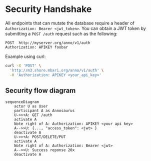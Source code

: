 # Security Handshake

All endpoints that can mutate the database require a header of `Authorization: Bearer <jwt_token>`. You can obtain a JWT token by submitting a `POST /auth` request such as the following:

```text
POST  http://myserver.org/anno/v1/auth
Authorization: APIKEY foobar
```

Example using curl:

```bash
curl -X 'POST' \
  'http://m3.shore.mbari.org/anno/v1/auth' \
  -H 'Authorization: APIKEY <your_api_key>'
```

## Security flow diagram

```mermaid
sequenceDiagram
    actor U as User
    participant A as Annosaurus
    U->>+A: GET /auth
    activate A
    Note right of A: Authorization: APIKEY <your api key>
    A-->>U: {..., "access_token": <jwt> }
    deactivate A
    U->>+A: POST/DELETE/PUT
    activate A
    Note right of A: Authorization: Bearer <jwt>
    A-->>U: Success reponse 20x
    deactivate A
```
